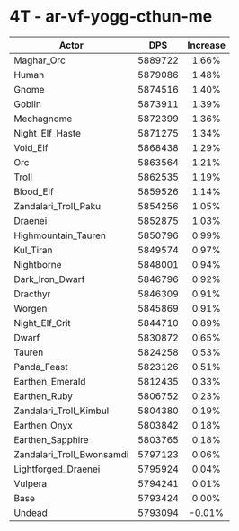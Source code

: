 # 4T - ar-vf-yogg-cthun-me
| Actor | DPS | Increase |
|---|:---:|:---:|
|Maghar_Orc|5889722|1.66%|
|Human|5879086|1.48%|
|Gnome|5874516|1.40%|
|Goblin|5873911|1.39%|
|Mechagnome|5872399|1.36%|
|Night_Elf_Haste|5871275|1.34%|
|Void_Elf|5868438|1.29%|
|Orc|5863564|1.21%|
|Troll|5862535|1.19%|
|Blood_Elf|5859526|1.14%|
|Zandalari_Troll_Paku|5854256|1.05%|
|Draenei|5852875|1.03%|
|Highmountain_Tauren|5850796|0.99%|
|Kul_Tiran|5849574|0.97%|
|Nightborne|5848001|0.94%|
|Dark_Iron_Dwarf|5846796|0.92%|
|Dracthyr|5846309|0.91%|
|Worgen|5845869|0.91%|
|Night_Elf_Crit|5844710|0.89%|
|Dwarf|5830872|0.65%|
|Tauren|5824258|0.53%|
|Panda_Feast|5823126|0.51%|
|Earthen_Emerald|5812435|0.33%|
|Earthen_Ruby|5806752|0.23%|
|Zandalari_Troll_Kimbul|5804380|0.19%|
|Earthen_Onyx|5803842|0.18%|
|Earthen_Sapphire|5803765|0.18%|
|Zandalari_Troll_Bwonsamdi|5797123|0.06%|
|Lightforged_Draenei|5795924|0.04%|
|Vulpera|5794241|0.01%|
|Base|5793424|0.00%|
|Undead|5793094|-0.01%|
